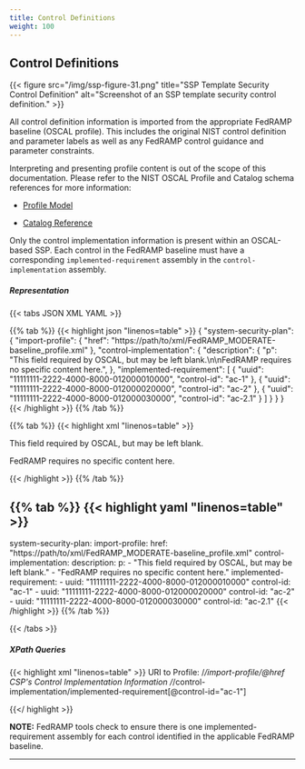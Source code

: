 ```yaml
---
title: Control Definitions
weight: 100
---
```


## Control Definitions

{{< figure src="/img/ssp-figure-31.png" title="SSP Template Security Control Definition" alt="Screenshot of an SSP template security control definition." >}}

All control definition information is imported from the appropriate
FedRAMP baseline (OSCAL profile).  This includes the original NIST control definition and parameter labels as well as any FedRAMP control guidance and parameter constraints.

Interpreting and presenting profile content is out of the scope of this
documentation. Please refer to the NIST OSCAL Profile and Catalog schema references for more information:

-   [Profile Model](https://pages.nist.gov/OSCAL/concepts/layer/control/profile/)

-   [Catalog Reference](https://pages.nist.gov/OSCAL/concepts/layer/control/catalog/)

Only the control implementation information is present within an
OSCAL-based SSP. Each control in the FedRAMP baseline must have a
corresponding `implemented-requirement` assembly in the
`control-implementation` assembly.

##### Representation
{{< tabs JSON XML YAML >}}

{{% tab %}}
{{< highlight json "linenos=table" >}}
{
  "system-security-plan": {
    "import-profile": {
      "href": "https://path/to/xml/FedRAMP_MODERATE-baseline_profile.xml"
    },
    "control-implementation": {
      "description": {
        "p": "This field required by OSCAL, but may be left blank.\n\nFedRAMP requires no specific content here.",
      },
      "implemented-requirement": [
        {
          "uuid": "11111111-2222-4000-8000-012000010000",
          "control-id": "ac-1"
        },
        {
          "uuid": "11111111-2222-4000-8000-012000020000",
          "control-id": "ac-2"
        },
        {
          "uuid": "11111111-2222-4000-8000-012000030000",
          "control-id": "ac-2.1"
        }
      ]
    }
  }
}
{{< /highlight >}}
{{% /tab %}}

{{% tab %}}
{{< highlight xml "linenos=table" >}}
<system-security-plan>
  <!-- metadata -->
  <import-profile href="https://path/to/xml/FedRAMP_MODERATE-baseline_profile.xml"/>
  <!-- system-implementation -->
  <control-implementation>
    <description>
      <p>This field required by OSCAL, but may be left blank.</p>
      <p>FedRAMP requires no specific content here.</p>
    </description>
    <!-- one implemented-requirement assembly for each required control -->
    <implemented-requirement uuid="11111111-2222-4000-8000-012000010000" control-id="ac-1">
      <!-- Control content cut - See next pages for detail -->
    </implemented-requirement>
    <implemented-requirement uuid="11111111-2222-4000-8000-012000020000" control-id="ac-2">
      <!-- Control content cut - See next pages for detail -->
    </implemented-requirement>
    <implemented-requirement uuid="11111111-2222-4000-8000-012000030000" control-id="ac-2.1">
      <!-- Control content cut - See next pages for detail -->
    </implemented-requirement>
  </control-implementation>
  <!-- back-matter -->
</system-security-plan>
{{< /highlight >}}
{{% /tab %}}

{{% tab %}}
{{< highlight yaml "linenos=table" >}}
---
system-security-plan:
  import-profile:
    href: "https://path/to/xml/FedRAMP_MODERATE-baseline_profile.xml"
  control-implementation:
    description:
      p:
        - "This field required by OSCAL, but may be left blank."
        - "FedRAMP requires no specific content here."
    implemented-requirement:
      - uuid: "11111111-2222-4000-8000-012000010000"
        control-id: "ac-1"
      - uuid: "11111111-2222-4000-8000-012000020000"
        control-id: "ac-2"
      - uuid: "11111111-2222-4000-8000-012000030000"
        control-id: "ac-2.1"
{{< /highlight >}}
{{% /tab %}}

{{< /tabs >}}

##### XPath Queries
{{< highlight xml "linenos=table" >}}
  URI to Profile:
    /*/import-profile/@href
  CSP's Control Implementation Information
    /*/control-implementation/implemented-requirement[@control-id="ac-1"]

{{</ highlight >}}

**NOTE:** FedRAMP tools check to ensure there is one
implemented-requirement assembly for each control identified in the
applicable FedRAMP baseline.

---
